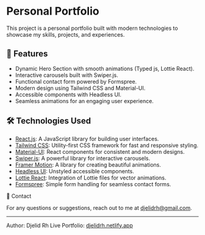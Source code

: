 # Personal Portfolio  

This project is a personal portfolio built with modern technologies to showcase my skills, projects, and experiences.  

## 🚀 Features  

- Dynamic Hero Section with smooth animations (Typed js, Lottie React).  
- Interactive carousels built with Swiper.js.  
- Functional contact form powered by Formspree.  
- Modern design using Tailwind CSS and Material-UI.  
- Accessible components with Headless UI.  
- Seamless animations for an engaging user experience.  

## 🛠️ Technologies Used  

- [React.js](https://reactjs.org/): A JavaScript library for building user interfaces.  
- [Tailwind CSS](https://tailwindcss.com/): Utility-first CSS framework for fast and responsive styling.  
- [Material-UI](https://mui.com/): React components for consistent and modern designs.  
- [Swiper.js](https://swiperjs.com/): A powerful library for interactive carousels.  
- [Framer Motion](https://www.framer.com/motion/): A library for creating beautiful animations.  
- [Headless UI](https://headlessui.dev/): Unstyled accessible components.  
- [Lottie React](https://lottiefiles.com/): Integration of Lottie files for vector animations.  
- [Formspree](https://formspree.io/): Simple form handling for seamless contact forms.  








📧 Contact

For any questions or suggestions, reach out to me at djelidrh@gmail.com.


---

Author: Djelid Rh
Live Portfolio: [djelidrh.netlify.app](https://djelidrh.netlify.app)

